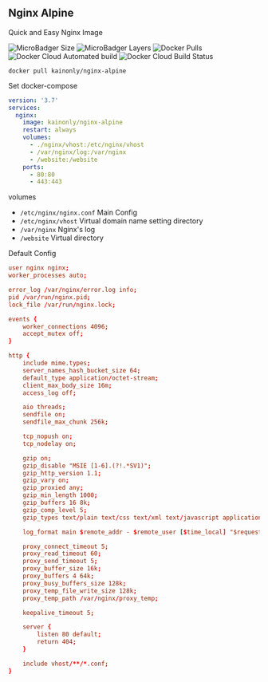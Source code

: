 ## Nginx Alpine

Quick and Easy Nginx Image

![MicroBadger Size](https://img.shields.io/microbadger/image-size/kainonly/nginx-alpine.svg?style=flat-square)
![MicroBadger Layers](https://img.shields.io/microbadger/layers/kainonly/nginx-alpine.svg?style=flat-square)
![Docker Pulls](https://img.shields.io/docker/pulls/kainonly/nginx-alpine.svg?style=flat-square)
![Docker Cloud Automated build](https://img.shields.io/docker/cloud/automated/kainonly/nginx-alpine.svg?style=flat-square)
![Docker Cloud Build Status](https://img.shields.io/docker/cloud/build/kainonly/nginx-alpine.svg?style=flat-square)

```shell
docker pull kainonly/nginx-alpine
```

Set docker-compose

```yaml
version: '3.7'
services:
  nginx:
    image: kainonly/nginx-alpine
    restart: always
    volumes:
      - ./nginx/vhost:/etc/nginx/vhost
      - /var/nginx/log:/var/nginx
      - /website:/website
    ports:
      - 80:80
      - 443:443
```

volumes

- `/etc/nginx/nginx.conf` Main Config
- `/etc/nginx/vhost` Virtual domain name setting directory
- `/var/nginx` Nginx's log
- `/website` Virtual directory

Default Config

```conf
user nginx nginx;
worker_processes auto;

error_log /var/nginx/error.log info;
pid /var/run/nginx.pid;
lock_file /var/run/nginx.lock;

events {
    worker_connections 4096; 
    accept_mutex off;
}

http {
    include mime.types;
    server_names_hash_bucket_size 64;
    default_type application/octet-stream;
    client_max_body_size 16m;
    access_log off; 

    aio threads;
    sendfile on; 
    sendfile_max_chunk 256k;

    tcp_nopush on;
    tcp_nodelay on;

    gzip on; 
    gzip_disable "MSIE [1-6].(?!.*SV1)";
    gzip_http_version 1.1;
    gzip_vary on;
    gzip_proxied any;
    gzip_min_length 1000;
    gzip_buffers 16 8k;
    gzip_comp_level 5;
    gzip_types text/plain text/css text/xml text/javascript application/json application/x-javascript application/xml application/xml+rss;

    log_format main $remote_addr - $remote_user [$time_local] "$request"  $status $body_bytes_sent "$http_referer"  "$http_user_agent" "$http_x_forwarded_for";

    proxy_connect_timeout 5;
    proxy_read_timeout 60;
    proxy_send_timeout 5;
    proxy_buffer_size 16k;
    proxy_buffers 4 64k;
    proxy_busy_buffers_size 128k;
    proxy_temp_file_write_size 128k;
    proxy_temp_path /var/nginx/proxy_temp;

    keepalive_timeout 5;

    server {
        listen 80 default;
        return 404;
    }

    include vhost/**/*.conf;
}
```
